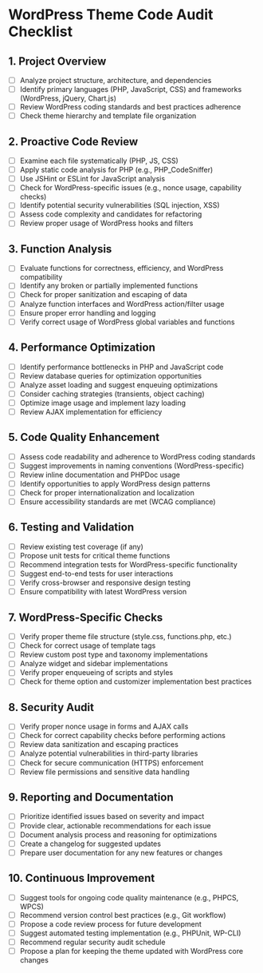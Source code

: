 # WordPress Theme Code Audit Checklist

## 1. Project Overview
- [ ] Analyze project structure, architecture, and dependencies
- [ ] Identify primary languages (PHP, JavaScript, CSS) and frameworks (WordPress, jQuery, Chart.js)
- [ ] Review WordPress coding standards and best practices adherence
- [ ] Check theme hierarchy and template file organization

## 2. Proactive Code Review
- [ ] Examine each file systematically (PHP, JS, CSS)
- [ ] Apply static code analysis for PHP (e.g., PHP_CodeSniffer)
- [ ] Use JSHint or ESLint for JavaScript analysis
- [ ] Check for WordPress-specific issues (e.g., nonce usage, capability checks)
- [ ] Identify potential security vulnerabilities (SQL injection, XSS)
- [ ] Assess code complexity and candidates for refactoring
- [ ] Review proper usage of WordPress hooks and filters

## 3. Function Analysis
- [ ] Evaluate functions for correctness, efficiency, and WordPress compatibility
- [ ] Identify any broken or partially implemented functions
- [ ] Check for proper sanitization and escaping of data
- [ ] Analyze function interfaces and WordPress action/filter usage
- [ ] Ensure proper error handling and logging
- [ ] Verify correct usage of WordPress global variables and functions

## 4. Performance Optimization
- [ ] Identify performance bottlenecks in PHP and JavaScript code
- [ ] Review database queries for optimization opportunities
- [ ] Analyze asset loading and suggest enqueuing optimizations
- [ ] Consider caching strategies (transients, object caching)
- [ ] Optimize image usage and implement lazy loading
- [ ] Review AJAX implementation for efficiency

## 5. Code Quality Enhancement
- [ ] Assess code readability and adherence to WordPress coding standards
- [ ] Suggest improvements in naming conventions (WordPress-specific)
- [ ] Review inline documentation and PHPDoc usage
- [ ] Identify opportunities to apply WordPress design patterns
- [ ] Check for proper internationalization and localization
- [ ] Ensure accessibility standards are met (WCAG compliance)

## 6. Testing and Validation
- [ ] Review existing test coverage (if any)
- [ ] Propose unit tests for critical theme functions
- [ ] Recommend integration tests for WordPress-specific functionality
- [ ] Suggest end-to-end tests for user interactions
- [ ] Verify cross-browser and responsive design testing
- [ ] Ensure compatibility with latest WordPress version

## 7. WordPress-Specific Checks
- [ ] Verify proper theme file structure (style.css, functions.php, etc.)
- [ ] Check for correct usage of template tags
- [ ] Review custom post type and taxonomy implementations
- [ ] Analyze widget and sidebar implementations
- [ ] Verify proper enqueueing of scripts and styles
- [ ] Check for theme option and customizer implementation best practices

## 8. Security Audit
- [ ] Verify proper nonce usage in forms and AJAX calls
- [ ] Check for correct capability checks before performing actions
- [ ] Review data sanitization and escaping practices
- [ ] Analyze potential vulnerabilities in third-party libraries
- [ ] Check for secure communication (HTTPS) enforcement
- [ ] Review file permissions and sensitive data handling

## 9. Reporting and Documentation
- [ ] Prioritize identified issues based on severity and impact
- [ ] Provide clear, actionable recommendations for each issue
- [ ] Document analysis process and reasoning for optimizations
- [ ] Create a changelog for suggested updates
- [ ] Prepare user documentation for any new features or changes

## 10. Continuous Improvement
- [ ] Suggest tools for ongoing code quality maintenance (e.g., PHPCS, WPCS)
- [ ] Recommend version control best practices (e.g., Git workflow)
- [ ] Propose a code review process for future development
- [ ] Suggest automated testing implementation (e.g., PHPUnit, WP-CLI)
- [ ] Recommend regular security audit schedule
- [ ] Propose a plan for keeping the theme updated with WordPress core changes
